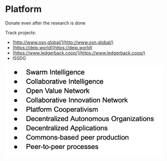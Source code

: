 # Platform

Donate even after the research is done

Track projects:

* [http://www.osn.global/](http://www.osn.global/)
* [https://deip.world](https://deip.world)
* [https://www.ledgerback.coop/](https://www.ledgerback.coop/)
* ISSDG

![](.gitbook/assets/image%20%281%29.png)

